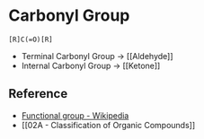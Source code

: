 # Carbonyl Group

```smiles
[R]C(=O)[R]
```

- Terminal Carbonyl Group → [[Aldehyde]]
- Internal Carbonyl Group → [[Ketone]]

## Reference

- [Functional group - Wikipedia](https://en.wikipedia.org/wiki/Functional_group)
- [[02A - Classification of Organic Compounds]]
